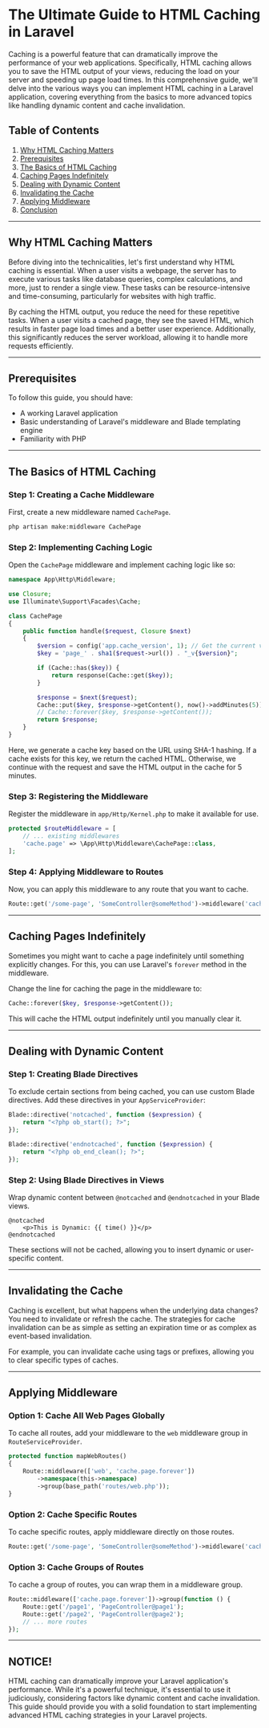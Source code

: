 
# The Ultimate Guide to HTML Caching in Laravel

Caching is a powerful feature that can dramatically improve the performance of your web applications. Specifically, HTML caching allows you to save the HTML output of your views, reducing the load on your server and speeding up page load times. In this comprehensive guide, we'll delve into the various ways you can implement HTML caching in a Laravel application, covering everything from the basics to more advanced topics like handling dynamic content and cache invalidation.

## Table of Contents

1. [Why HTML Caching Matters](#why-html-caching-matters)
2. [Prerequisites](#prerequisites)
3. [The Basics of HTML Caching](#the-basics-of-html-caching)
4. [Caching Pages Indefinitely](#caching-pages-indefinitely)
5. [Dealing with Dynamic Content](#dealing-with-dynamic-content)
6. [Invalidating the Cache](#invalidating-the-cache)
7. [Applying Middleware](#applying-middleware)
8. [Conclusion](#conclusion)

---

## Why HTML Caching Matters

Before diving into the technicalities, let's first understand why HTML caching is essential. When a user visits a webpage, the server has to execute various tasks like database queries, complex calculations, and more, just to render a single view. These tasks can be resource-intensive and time-consuming, particularly for websites with high traffic.

By caching the HTML output, you reduce the need for these repetitive tasks. When a user visits a cached page, they see the saved HTML, which results in faster page load times and a better user experience. Additionally, this significantly reduces the server workload, allowing it to handle more requests efficiently.

---

## Prerequisites

To follow this guide, you should have:

- A working Laravel application
- Basic understanding of Laravel's middleware and Blade templating engine
- Familiarity with PHP

---

## The Basics of HTML Caching

### Step 1: Creating a Cache Middleware

First, create a new middleware named `CachePage`.

```bash
php artisan make:middleware CachePage
```

### Step 2: Implementing Caching Logic

Open the `CachePage` middleware and implement caching logic like so:

```php
namespace App\Http\Middleware;

use Closure;
use Illuminate\Support\Facades\Cache;

class CachePage
{
    public function handle($request, Closure $next)
    {
        $version = config('app.cache_version', 1); // Get the current version from your config or database
        $key = 'page_' . sha1($request->url()) . "_v{$version}";

        if (Cache::has($key)) {
            return response(Cache::get($key));
        }

        $response = $next($request);
        Cache::put($key, $response->getContent(), now()->addMinutes(5));
        // Cache::forever($key, $response->getContent());
        return $response;
    }
}
```

Here, we generate a cache key based on the URL using SHA-1 hashing. If a cache exists for this key, we return the cached HTML. Otherwise, we continue with the request and save the HTML output in the cache for 5 minutes.

### Step 3: Registering the Middleware

Register the middleware in `app/Http/Kernel.php` to make it available for use.

```php
protected $routeMiddleware = [
    // ... existing middlewares
    'cache.page' => \App\Http\Middleware\CachePage::class,
];
```

### Step 4: Applying Middleware to Routes

Now, you can apply this middleware to any route that you want to cache.

```php
Route::get('/some-page', 'SomeController@someMethod')->middleware('cache.page');
```

---

## Caching Pages Indefinitely

Sometimes you might want to cache a page indefinitely until something explicitly changes. For this, you can use Laravel's `forever` method in the middleware.

Change the line for caching the page in the middleware to:

```php
Cache::forever($key, $response->getContent());
```

This will cache the HTML output indefinitely until you manually clear it.

---

## Dealing with Dynamic Content

### Step 1: Creating Blade Directives

To exclude certain sections from being cached, you can use custom Blade directives. Add these directives in your `AppServiceProvider`:

```php
Blade::directive('notcached', function ($expression) {
    return "<?php ob_start(); ?>";
});

Blade::directive('endnotcached', function ($expression) {
    return "<?php ob_end_clean(); ?>";
});
```

### Step 2: Using Blade Directives in Views

Wrap dynamic content between `@notcached` and `@endnotcached` in your Blade views.

```blade
@notcached
    <p>This is Dynamic: {{ time() }}</p>
@endnotcached
```

These sections will not be cached, allowing you to insert dynamic or user-specific content.

---

## Invalidating the Cache

Caching is excellent, but what happens when the underlying data changes? You need to invalidate or refresh the cache. The strategies for cache invalidation can be as simple as setting an expiration time or as complex as event-based invalidation.

For example, you can invalidate cache using tags or prefixes, allowing you to clear specific types of caches.

---

## Applying Middleware

### Option 1: Cache All Web Pages Globally

To cache all routes, add your middleware to the `web` middleware group in `RouteServiceProvider`.

```php
protected function mapWebRoutes()
{
    Route::middleware(['web', 'cache.page.forever'])
        ->namespace(this->namespace)
        ->group(base_path('routes/web.php'));
}
```

### Option 2: Cache Specific Routes

To cache specific routes, apply middleware directly on those routes.

```php
Route::get('/some-page', 'SomeController@someMethod')->middleware('cache.page');
```

### Option 3: Cache Groups of Routes

To cache a group of routes, you can wrap them in a middleware group.

```php
Route::middleware(['cache.page.forever'])->group(function () {
    Route::get('/page1', 'PageController@page1');
    Route::get('/page2', 'PageController@page2');
    // ... more routes
});
```

---

## NOTICE!

HTML caching can dramatically improve your Laravel application's performance. While it's a powerful technique, it's essential to use it judiciously, considering factors like dynamic content and cache invalidation. This guide should provide you with a solid foundation to start implementing advanced HTML caching strategies in your Laravel projects.
